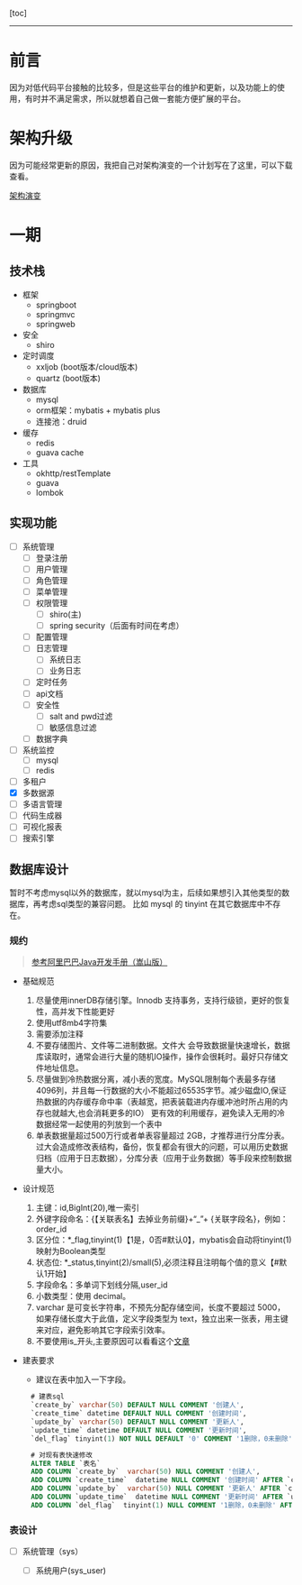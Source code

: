 [toc]

---

# 前言

因为对低代码平台接触的比较多，但是这些平台的维护和更新，以及功能上的使用，有时并不满足需求，所以就想着自己做一套能方便扩展的平台。

# 架构升级

因为可能经常更新的原因，我把自己对架构演变的一个计划写在了这里，可以下载查看。

[架构演变](https://github.com/smileluck/geek-study/blob/main/job/week15/%E6%9E%B6%E6%9E%84%E6%BC%94%E5%8F%98.xmind)

# 一期

## 技术栈

- 框架
  - springboot
  - springmvc
  - springweb
- 安全
  - shiro
- 定时调度
  - xxljob (boot版本/cloud版本)
  - quartz (boot版本)
- 数据库
  - mysql
  - orm框架：mybatis + mybatis plus
  - 连接池：druid
- 缓存
  - redis
  - guava cache
- 工具
  - okhttp/restTemplate
  - guava
  - lombok



## 实现功能
- [ ] 系统管理
  - [ ] 登录注册
  - [ ] 用户管理
  - [ ] 角色管理
  - [ ] 菜单管理
  - [ ] 权限管理
    - [ ] shiro(主)
    - [ ] spring security（后面有时间在考虑）
  - [ ] 配置管理
  - [ ] 日志管理
    - [ ] 系统日志
    - [ ] 业务日志
  - [ ] 定时任务
  - [ ] api文档
  - [ ] 安全性
    - [ ] salt and pwd过滤
    - [ ] 敏感信息过滤
  - [ ] 数据字典
- [ ] 系统监控
  - [ ] mysql
  - [ ] redis
- [ ] 多租户
- [x] 多数据源
- [ ] 多语言管理
- [ ] 代码生成器
- [ ] 可视化报表
- [ ] 搜索引擎

## 数据库设计
暂时不考虑mysql以外的数据库，就以mysql为主，后续如果想引入其他类型的数据库，再考虑sql类型的兼容问题。
比如 mysql 的 tinyint 在其它数据库中不存在。

### 规约
> [参考阿里巴巴Java开发手册（嵩山版）](https://ucc-private-download.oss-cn-beijing.aliyuncs.com/66995068b45c4ebfa74afcfc2e76212c.pdf?Expires=1642170331&OSSAccessKeyId=LTAIvsP3ECkg4Nm9&Signature=HxCVjNaGK75%2BifAHdney%2FCn2H4k%3D)

- 基础规范
    1. 尽量使用innerDB存储引擎。Innodb 支持事务，支持行级锁，更好的恢复性，高并发下性能更好
    2. 使用utf8mb4字符集
    3. 需要添加注释
    4. 不要存储图片、文件等二进制数据。文件大 会导致数据量快速增长，数据库读取时，通常会进行大量的随机IO操作，操作会很耗时。最好只存储文件地址信息。
    5. 尽量做到冷热数据分离，减小表的宽度。MySQL限制每个表最多存储4096列，并且每一行数据的大小不能超过65535字节。减少磁盘IO,保证热数据的内存缓存命中率（表越宽，把表装载进内存缓冲池时所占用的内存也就越大,也会消耗更多的IO） 更有效的利用缓存，避免读入无用的冷数据经常一起使用的列放到一个表中
    6. 单表数据量超过500万行或者单表容量超过 2GB，才推荐进行分库分表。过大会造成修改表结构，备份，恢复都会有很大的问题，可以用历史数据归档（应用于日志数据），分库分表（应用于业务数据）等手段来控制数据量大小。
- 设计规范
    1. 主键：id,BigInt(20),唯一索引
    2. 外键字段命名：{【关联表名】去掉业务前缀}+“_”+ {关联字段名}，例如：order_id
    3. 区分位：*_flag,tinyint(1)【1是，0否#默认0】，mybatis会自动将tinyint(1)映射为Boolean类型
    4. 状态位: *_status,tinyint(2)/small(5),必须注释且注明每个值的意义【#默认1开始】
    5. 字段命名：多单词下划线分隔,user_id
    6. 小数类型：使用 decimal。
    7. varchar 是可变长字符串，不预先分配存储空间，长度不要超过 5000，如果存储长度大于此值，定义字段类型为 text，独立出来一张表，用主键来对应，避免影响其它字段索引效率。
    8. 不要使用is_开头,主要原因可以看看这个[文章](https://hollischuang.gitee.io/tobetopjavaer/#/basics/java-basic/success-isSuccess-and-boolean-Boolean)
    
- 建表要求
    - 建议在表中加入一下字段。
    ```sql
      # 建表sql
      `create_by` varchar(50) DEFAULT NULL COMMENT '创建人',
      `create_time` datetime DEFAULT NULL COMMENT '创建时间',
      `update_by` varchar(50) DEFAULT NULL COMMENT '更新人',
      `update_time` datetime DEFAULT NULL COMMENT '更新时间',
      `del_flag` tinyint(1) NOT NULL DEFAULT '0' COMMENT '1删除，0未删除',
    
      # 对现有表快速修改
      ALTER TABLE `表名`
      ADD COLUMN `create_by`  varchar(50) NULL COMMENT '创建人',
      ADD COLUMN `create_time`  datetime NULL COMMENT '创建时间' AFTER `create_by`,
      ADD COLUMN `update_by`  varchar(50) NULL COMMENT '更新人' AFTER `create_time`,
      ADD COLUMN `update_time`  datetime NULL COMMENT '更新时间' AFTER `update_by`,
      ADD COLUMN `del_flag`  tinyint(1) NULL COMMENT '1删除，0未删除' AFTER `update_time`;
    ```
    

### 表设计
- [ ] 系统管理（sys）
    - [ ] 系统用户(sys_user)
    

